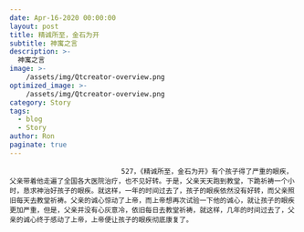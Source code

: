 ```yaml
---
date: Apr-16-2020 00:00:00
layout: post
title: 精诚所至，金石为开
subtitle: 神寓之言
description: >-
  神寓之言
image: >-
    /assets/img/Qtcreator-overview.png
optimized_image: >-
    /assets/img/Qtcreator-overview.png
category: Story
tags:
  - blog
  - Story
author: Ron
paginate: true
---
```


							　　527，《精诚所至，金石为开》有个孩子得了严重的眼疾，父亲带着他走遍了全国各大医院治疗，也不见好转。于是，父亲天天跑到教堂，下跪祈祷一个小时，恳求神治好孩子的眼疾。就这样，一年的时间过去了，孩子的眼疾依然没有好转，而父亲照旧每天去教堂祈祷。父亲的诚心惊动了上帝，而上帝想再次试验一下他的诚心，就让孩子的眼疾更加严重，但是，父亲并没有心灰意冷，依旧每日去教堂祈祷，就这样，几年的时间过去了，父亲的诚心终于感动了上帝，上帝便让孩子的眼疾彻底康复了。
							
							
						